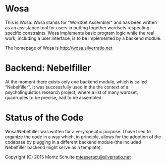 Wosa
====

This is Wosa. Wosa stands for "WordSet Assembler" and has been written as an
assistance tool for users in putting together wordsets respecting specific
constraints. Wosa implements basic program logic while the real work, including
a user interface, is to be implemented by a backend module.

The homepage of Wosa is http://wosa.silverratio.net

Backend: Nebelfiller
====================

At the moment there exists only one backend module, which is called
"Nebelfiller". It was successfully used in the the context of a
psycholinguistics research project, where a list of many wordset, quadruples to
be precise, had to be assembled.

Status of the Code
==================

Wosa/Nebelfiller was written for a very specific purpose. I have tried to
organize the code in a way which, in principle, allows for the adoption of the
codebase by plugging in a different backend module (the included Nebelfiller
backend might serve as a template).

Copyright (C) 2015 Moritz Schulte <mtesseract@silverratio.net>
